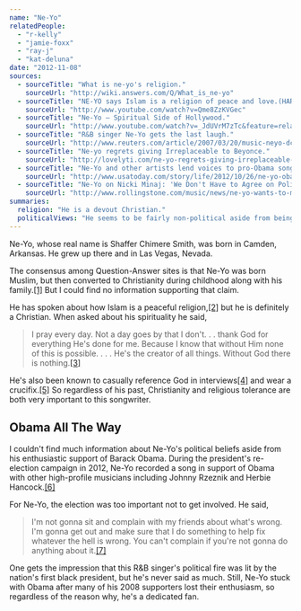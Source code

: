 ```yaml
---
name: "Ne-Yo"
relatedPeople:
  - "r-kelly"
  - "jamie-foxx"
  - "ray-j"
  - "kat-deluna"
date: "2012-11-08"
sources:
  - sourceTitle: "What is ne-yo's religion."
    sourceUrl: "http://wiki.answers.com/Q/What_is_ne-yo"
  - sourceTitle: "NE-YO says Islam is a religion of peace and love.(HARUNYAHYA)."
    sourceUrl: "http://www.youtube.com/watch?v=Qme8ZzKVGec"
  - sourceTitle: "Ne-Yo – Spiritual Side of Hollywood."
    sourceUrl: "http://www.youtube.com/watch?v=_JdUVrM7zTc&feature=related"
  - sourceTitle: "R&B singer Ne-Yo gets the last laugh."
    sourceUrl: "http://www.reuters.com/article/2007/03/20/music-neyo-dc-idUSN1818498320070320"
  - sourceTitle: "Ne-yo regrets giving Irreplaceable to Beyonce."
    sourceUrl: "http://lovelyti.com/ne-yo-regrets-giving-irreplaceable-to-beyonce/"
  - sourceTitle: "Ne-Yo and other artists lend voices to pro-Obama song."
    sourceUrl: "http://www.usatoday.com/story/life/2012/10/26/ne-yo-obama-song/1661139/"
  - sourceTitle: "Ne-Yo on Nicki Minaj: 'We Don't Have to Agree on Politics.'"
    sourceUrl: "http://www.rollingstone.com/music/news/ne-yo-wants-to-make-music-and-more-with-nicki-minaj-20120906"
summaries:
  religion: "He is a devout Christian."
  politicalViews: "He seems to be fairly non-political aside from being an enthusiastic Obama supporter."
---
```


Ne-Yo, whose real name is Shaffer Chimere Smith, was born in Camden, Arkansas. He grew up there and in Las Vegas, Nevada.

The consensus among Question-Answer sites is that Ne-Yo was born Muslim, but then converted to Christianity during childhood along with his family.<a class="source-citation" href="#http%3A%2F%2Fwiki.answers.com%2FQ%2FWhat_is_ne-yo" title="What is ne-yo&apos;s religion.">[1]</a> But I could find no information supporting that claim.

He has spoken about how Islam is a peaceful religion,<a class="source-citation" href="#http%3A%2F%2Fwww.youtube.com%2Fwatch%3Fv%3DQme8ZzKVGec" title="NE-YO says Islam is a religion of peace and love.(HARUNYAHYA).">[2]</a> but he is definitely a Christian. When asked about his spirituality he said,

>I pray every day. Not a day goes by that I don't. . . thank God for everything He's done for me. Because I know that without Him none of this is possible. . . . He's the creator of all things. Without God there is nothing.<a class="source-citation" href="#http%3A%2F%2Fwww.youtube.com%2Fwatch%3Fv%3D_JdUVrM7zTc%26feature%3Drelated" title="Ne-Yo – Spiritual Side of Hollywood.">[3]</a>

He's also been known to casually reference God in interviews<a class="source-citation" href="#http%3A%2F%2Fwww.reuters.com%2Farticle%2F2007%2F03%2F20%2Fmusic-neyo-dc-idUSN1818498320070320" title="R&amp;B singer Ne-Yo gets the last laugh.">[4]</a> and wear a crucifix.<a class="source-citation" href="#http%3A%2F%2Flovelyti.com%2Fne-yo-regrets-giving-irreplaceable-to-beyonce%2F" title="Ne-yo regrets giving Irreplaceable to Beyonce.">[5]</a> So regardless of his past, Christianity and religious tolerance are both very important to this songwriter.


## Obama All The Way

I couldn't find much information about Ne-Yo's political beliefs aside from his enthusiastic support of Barack Obama. During the president's re-election campaign in 2012, Ne-Yo recorded a song in support of Obama with other high-profile musicians including Johnny Rzeznik and Herbie Hancock.<a class="source-citation" href="#http%3A%2F%2Fwww.usatoday.com%2Fstory%2Flife%2F2012%2F10%2F26%2Fne-yo-obama-song%2F1661139%2F" title="Ne-Yo and other artists lend voices to pro-Obama song.">[6]</a>

For Ne-Yo, the election was too important not to get involved. He said,

>I'm not gonna sit and complain with my friends about what's wrong. I'm gonna get out and make sure that I do something to help fix whatever the hell is wrong. You can't complain if you're not gonna do anything about it.<a class="source-citation" href="#http%3A%2F%2Fwww.rollingstone.com%2Fmusic%2Fnews%2Fne-yo-wants-to-make-music-and-more-with-nicki-minaj-20120906" title="Ne-Yo on Nicki Minaj: &apos;We Don&apos;t Have to Agree on Politics.&apos;">[7]</a>

One gets the impression that this R&B singer's political fire was lit by the nation's first black president, but he's never said as much. Still, Ne-Yo stuck with Obama after many of his 2008 supporters lost their enthusiasm, so regardless of the reason why, he's a dedicated fan.
